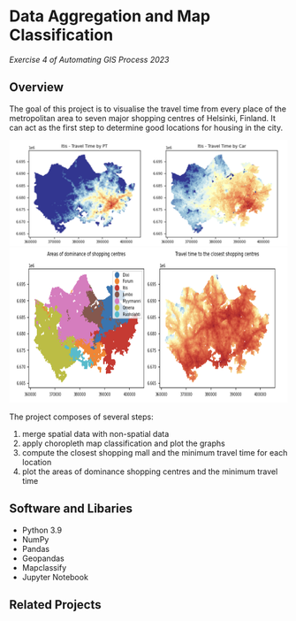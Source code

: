 # Data Aggregation and Map Classification
<i>Exercise 4 of Automating GIS Process 2023</i> 

## Overview
The goal of this project is to visualise the travel time from every place of the metropolitan area to seven major shopping centres of Helsinki, Finland. It can act as the first step to determine good locations for housing in the city.

<div align="center">
  <img src="images/front_1.png" alt="classification" width="700">
  <img src="images/front_2.png" alt="dominace_areas" width="720" height="280">
</div>

The project composes of several steps:
1. merge spatial data with non-spatial data
2. apply choropleth map classification and plot the graphs
3. compute the closest shopping mall and the minimum travel time for each location
4. plot the areas of dominance shopping centres and the minimum travel time

## Software and Libaries
- Python 3.9
- NumPy
- Pandas
- Geopandas
- Mapclassify
- Jupyter Notebook

## Related Projects
